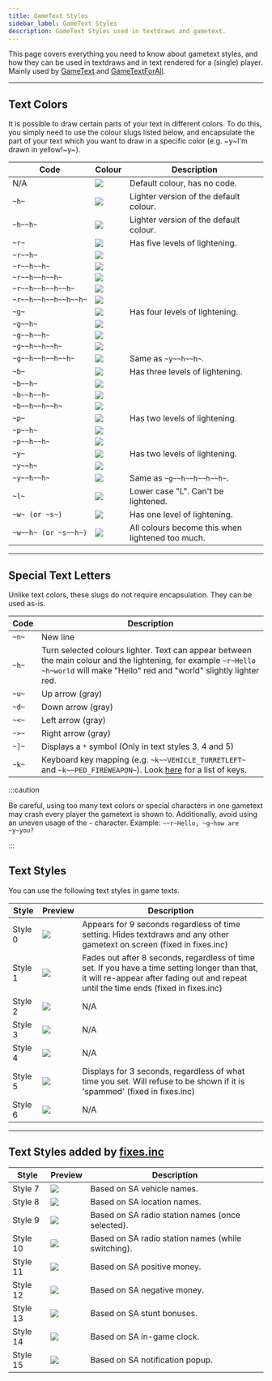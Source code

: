 ```yaml
---
title: GameText Styles
sidebar_label: GameText Styles
description: GameText Styles used in textdraws and gametext.
---
```


This page covers everything you need to know about gametext styles, and how they can be used in textdraws and in text rendered for a (single) player.
Mainly used by [GameText](../functions/GameTextForPlayer) and [GameTextForAll](../functions/GameTextForAll).

---

## Text Colors

It is possible to draw certain parts of your text in different colors. To do this, you simply need to use the colour slugs listed below, and encapsulate the part of your text which you want to draw in a specific color (e.g. \~y\~I'm drawn in yellow!\~y\~).

| Code                 | Colour                                                              | Description                                      |
| -------------------- | ------------------------------------------------------------------- | ------------------------------------------------ |
| N/A                  | ![](https://assets.open.mp/assets/images/gameTextStyles/-.png)      | Default colour, has no code.                     |
| `~h~`                | ![](https://assets.open.mp/assets/images/gameTextStyles/h.png)      | Lighter version of the default colour.           |
| `~h~~h~`             | ![](https://assets.open.mp/assets/images/gameTextStyles/hh.png)     | Lighter version of the default colour.           |
| `~r~`                | ![](https://assets.open.mp/assets/images/gameTextStyles/r.png)      | Has five levels of lightening.                   |
| `~r~~h~`             | ![](https://assets.open.mp/assets/images/gameTextStyles/rh.png)     |                                                  |
| `~r~~h~~h~`          | ![](https://assets.open.mp/assets/images/gameTextStyles/rhh.png)    |                                                  |
| `~r~~h~~h~~h~`       | ![](https://assets.open.mp/assets/images/gameTextStyles/rhhh.png)   |                                                  |
| `~r~~h~~h~~h~~h~`    | ![](https://assets.open.mp/assets/images/gameTextStyles/rhhhh.png)  |                                                  |
| `~r~~h~~h~~h~~h~~h~` | ![](https://assets.open.mp/assets/images/gameTextStyles/rhhhhh.png) |                                                  |
| `~g~`                | ![](https://assets.open.mp/assets/images/gameTextStyles/g.png)      | Has four levels of lightening.                   |
| `~g~~h~`             | ![](https://assets.open.mp/assets/images/gameTextStyles/gh.png)     |                                                  |
| `~g~~h~~h~`          | ![](https://assets.open.mp/assets/images/gameTextStyles/ghh.png)    |                                                  |
| `~g~~h~~h~~h~`       | ![](https://assets.open.mp/assets/images/gameTextStyles/ghhh.png)   |                                                  |
| `~g~~h~~h~~h~~h~`    | ![](https://assets.open.mp/assets/images/gameTextStyles/ghhhh.png)  | Same as `~y~~h~~h~`.                             |
| `~b~`                | ![](https://assets.open.mp/assets/images/gameTextStyles/b.png)      | Has three levels of lightening.                  |
| `~b~~h~`             | ![](https://assets.open.mp/assets/images/gameTextStyles/bh.png)     |                                                  |
| `~b~~h~~h~`          | ![](https://assets.open.mp/assets/images/gameTextStyles/bhh.png)    |                                                  |
| `~b~~h~~h~~h~`       | ![](https://assets.open.mp/assets/images/gameTextStyles/bhhh.png)   |                                                  |
| `~p~`                | ![](https://assets.open.mp/assets/images/gameTextStyles/p.png)      | Has two levels of lightening.                    |
| `~p~~h~`             | ![](https://assets.open.mp/assets/images/gameTextStyles/ph.png)     |                                                  |
| `~p~~h~~h~`          | ![](https://assets.open.mp/assets/images/gameTextStyles/phh.png)    |                                                  |
| `~y~`                | ![](https://assets.open.mp/assets/images/gameTextStyles/y.png)      | Has two levels of lightening.                    |
| `~y~~h~`             | ![](https://assets.open.mp/assets/images/gameTextStyles/yh.png)     |                                                  |
| `~y~~h~~h~`          | ![](https://assets.open.mp/assets/images/gameTextStyles/yhh.png)    | Same as `~g~~h~~h~~h~~h~`.                       |
| `~l~`                | ![](https://assets.open.mp/assets/images/gameTextStyles/l.png)      | Lower case "L". Can't be lightened.              |
| `~w~ (or ~s~)`       | ![](https://assets.open.mp/assets/images/gameTextStyles/w.png)      | Has one level of lightening.                     |
| `~w~~h~ (or ~s~~h~)` | ![](https://assets.open.mp/assets/images/gameTextStyles/wh.png)     | All colours become this when lightened too much. |

---

## Special Text Letters

Unlike text colors, these slugs do not require encapsulation. They can be used as-is.

| Code  | Description                                                                                                                                                                        |
| ----- | ---------------------------------------------------------------------------------------------------------------------------------------------------------------------------------- |
| `~n~` | New line                                                                                                                                                                           |
| `~h~` | Turn selected colours lighter. Text can appear between the main colour and the lightening, for example `~r~Hello ~h~world` will make "Hello" red and "world" slightly lighter red. |
| `~u~` | Up arrow (gray)                                                                                                                                                                    |
| `~d~` | Down arrow (gray)                                                                                                                                                                  |
| `~<~` | Left arrow (gray)                                                                                                                                                                  |
| `~>~` | Right arrow (gray)                                                                                                                                                                 |
| `~]~` | Displays a `*` symbol (Only in text styles 3, 4 and 5)                                                                                                                             |
| `~k~` | Keyboard key mapping (e.g. `~k~~VEHICLE_TURRETLEFT~` and `~k~~PED_FIREWEAPON~`). Look [here](../resources/keys) for a list of keys.                                                |

:::caution

Be careful, using too many text colors or special characters in one gametext may crash every player the gametext is shown to. Additionally, avoid using an uneven usage of the `~` character. Example: `~~r~Hello, ~g~how are ~y~you?`

:::

## Text Styles

You can use the following text styles in game texts.

| Style   | Preview                                                             | Description                                                                                                                                                                            |
| ------- | ------------------------------------------------------------------- | -------------------------------------------------------------------------------------------------------------------------------------------------------------------------------------- |
| Style 0 | ![](https://assets.open.mp/assets/images/gameTextStyles/style0.png) | Appears for 9 seconds regardless of time setting. Hides textdraws and any other gametext on screen (fixed in fixes.inc)                                                                |
| Style 1 | ![](https://assets.open.mp/assets/images/gameTextStyles/style1.png) | Fades out after 8 seconds, regardless of time set. If you have a time setting longer than that, it will re-appear after fading out and repeat until the time ends (fixed in fixes.inc) |
| Style 2 | ![](https://assets.open.mp/assets/images/gameTextStyles/style2.png) | N/A                                                                                                                                                                                    |
| Style 3 | ![](https://assets.open.mp/assets/images/gameTextStyles/style3.png) | N/A                                                                                                                                                                                    |
| Style 4 | ![](https://assets.open.mp/assets/images/gameTextStyles/style4.png) | N/A                                                                                                                                                                                    |
| Style 5 | ![](https://assets.open.mp/assets/images/gameTextStyles/style5.png) | Displays for 3 seconds, regardless of what time you set. Will refuse to be shown if it is 'spammed' (fixed in fixes.inc)                                                               |
| Style 6 | ![](https://assets.open.mp/assets/images/gameTextStyles/style6.png) | N/A                                                                                                                                                                                    |

---

## Text Styles added by [fixes.inc](https://github.com/pawn-lang/sa-mp-fixes)

| Style    | Preview                                                              | Description                                        |
| -------- | -------------------------------------------------------------------- | -------------------------------------------------- |
| Style 7  | ![](https://assets.open.mp/assets/images/gameTextStyles/style7.png)  | Based on SA vehicle names.                         |
| Style 8  | ![](https://assets.open.mp/assets/images/gameTextStyles/style8.png)  | Based on SA location names.                        |
| Style 9  | ![](https://assets.open.mp/assets/images/gameTextStyles/style9.png)  | Based on SA radio station names (once selected).   |
| Style 10 | ![](https://assets.open.mp/assets/images/gameTextStyles/style10.png) | Based on SA radio station names (while switching). |
| Style 11 | ![](https://assets.open.mp/assets/images/gameTextStyles/style11.png) | Based on SA positive money.                        |
| Style 12 | ![](https://assets.open.mp/assets/images/gameTextStyles/style12.png) | Based on SA negative money.                        |
| Style 13 | ![](https://assets.open.mp/assets/images/gameTextStyles/style13.png) | Based on SA stunt bonuses.                         |
| Style 14 | ![](https://assets.open.mp/assets/images/gameTextStyles/style14.png) | Based on SA in-game clock.                         |
| Style 15 | ![](https://assets.open.mp/assets/images/gameTextStyles/style15.png) | Based on SA notification popup.                    |
